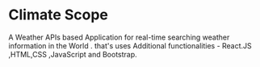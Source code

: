 # Climate Scope
A Weather APIs based Application for real-time searching weather information in the World . that's uses Additional functionalities - React.JS ,HTML,CSS ,JavaScript and Bootstrap. 
